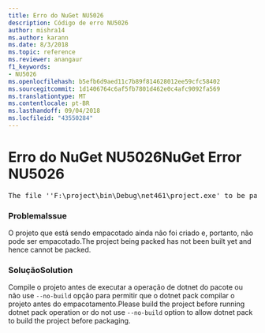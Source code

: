 ```yaml
---
title: Erro do NuGet NU5026
description: Código de erro NU5026
author: mishra14
ms.author: karann
ms.date: 8/3/2018
ms.topic: reference
ms.reviewer: anangaur
f1_keywords:
- NU5026
ms.openlocfilehash: b5efb6d9aed11c7b89f814628012ee59cfc58402
ms.sourcegitcommit: 1d1406764c6af5fb7801d462e0c4afc9092fa569
ms.translationtype: MT
ms.contentlocale: pt-BR
ms.lasthandoff: 09/04/2018
ms.locfileid: "43550284"
---
```

# <a name="nuget-error-nu5026"></a><span data-ttu-id="bb9f4-103">Erro do NuGet NU5026</span><span class="sxs-lookup"><span data-stu-id="bb9f4-103">NuGet Error NU5026</span></span>
<pre>The file ''F:\project\bin\Debug\net461\project.exe' to be packed was not found on disk.</pre>

### <a name="issue"></a><span data-ttu-id="bb9f4-104">Problema</span><span class="sxs-lookup"><span data-stu-id="bb9f4-104">Issue</span></span>

<span data-ttu-id="bb9f4-105">O projeto que está sendo empacotado ainda não foi criado e, portanto, não pode ser empacotado.</span><span class="sxs-lookup"><span data-stu-id="bb9f4-105">The project being packed has not been built yet and hence cannot be packed.</span></span>


### <a name="solution"></a><span data-ttu-id="bb9f4-106">Solução</span><span class="sxs-lookup"><span data-stu-id="bb9f4-106">Solution</span></span>

<span data-ttu-id="bb9f4-107">Compile o projeto antes de executar a operação de dotnet do pacote ou não use `--no-build` opção para permitir que o dotnet pack compilar o projeto antes do empacotamento.</span><span class="sxs-lookup"><span data-stu-id="bb9f4-107">Please build the project before running dotnet pack operation or do not use `--no-build` option to allow dotnet pack to build the project before packaging.</span></span>

